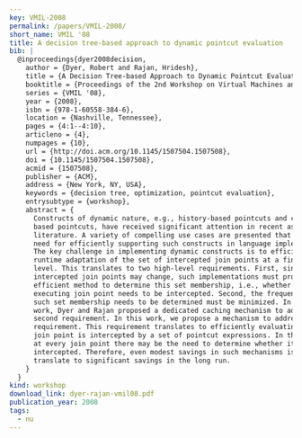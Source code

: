 ```yaml
---
key: VMIL-2008
permalink: /papers/VMIL-2008/
short_name: VMIL '08
title: A decision tree-based approach to dynamic pointcut evaluation
bib: |
  @inproceedings{dyer2008decision,
    author = {Dyer, Robert and Rajan, Hridesh},
    title = {A Decision Tree-based Approach to Dynamic Pointcut Evaluation},
    booktitle = {Proceedings of the 2nd Workshop on Virtual Machines and Intermediate Languages for Emerging Modularization Mechanisms},
    series = {VMIL '08},
    year = {2008},
    isbn = {978-1-60558-384-6},
    location = {Nashville, Tennessee},
    pages = {4:1--4:10},
    articleno = {4},
    numpages = {10},
    url = {http://doi.acm.org/10.1145/1507504.1507508},
    doi = {10.1145/1507504.1507508},
    acmid = {1507508},
    publisher = {ACM},
    address = {New York, NY, USA},
    keywords = {decision tree, optimization, pointcut evaluation},
    entrysubtype = {workshop},
    abstract = {
      Constructs of dynamic nature, e.g., history-based pointcuts and control-flow
      based pointcuts, have received significant attention in recent aspect-oriented
      literature. A variety of compelling use cases are presented that motivate the
      need for efficiently supporting such constructs in language implementations.
      The key challenge in implementing dynamic constructs is to efficiently support
      runtime adaptation of the set of intercepted join points at a fine-grained
      level. This translates to two high-level requirements. First, since the set of
      intercepted join points may change, such implementations must provide an
      efficient method to determine this set membership, i.e., whether the currently
      executing join point needs to be intercepted. Second, the frequency with which
      such set membership needs to be determined must be minimized. In previous
      work, Dyer and Rajan proposed a dedicated caching mechanism to address the
      second requirement. In this work, we propose a mechanism to address the first
      requirement. This requirement translates to efficiently evaluating whether a
      join point is intercepted by a set of pointcut expressions. In the worst case,
      at every join point there may be the need to determine whether it is
      intercepted. Therefore, even modest savings in such mechanisms is likely to
      translate to significant savings in the long run.
    }
  }
kind: workshop
download_link: dyer-rajan-vmil08.pdf
publication_year: 2008
tags:
  - nu
---
```


